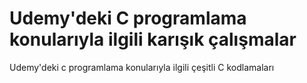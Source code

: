 # Udemy'deki C programlama konularıyla ilgili karışık çalışmalar
Udemy'deki c programlama konularıyla ilgili çeşitli C kodlamaları

